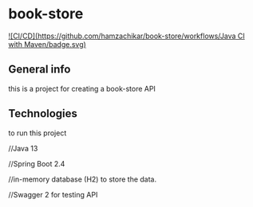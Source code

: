# book-store

[![CI/CD](https://github.com/hamzachikar/book-store/workflows/Java CI with Maven/badge.svg)](https://github.com/hamzachikar/book-store/actions)

## General info
this is a project for creating a book-store API 



## Technologies
to run this project


//Java 13 


//Spring Boot 2.4


//in-memory database (H2) to store the data.


//Swagger 2 for testing API


